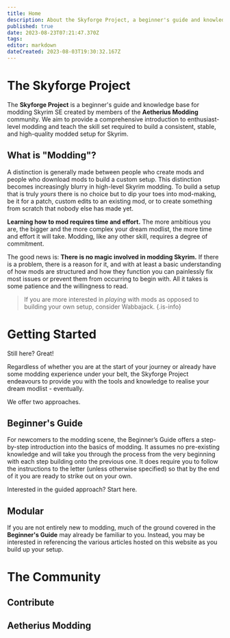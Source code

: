```yaml
---
title: Home
description: About the Skyforge Project, a beginner's guide and knowledge base for modding Skyrim SE.
published: true
date: 2023-08-23T07:21:47.370Z
tags: 
editor: markdown
dateCreated: 2023-08-03T19:30:32.167Z
---
```


# The Skyforge Project

The **Skyforge Project** is a beginner's guide and knowledge base for modding Skyrim SE created by members of the **Aetherius Modding** community. We aim to provide a comprehensive introduction to enthusiast-level modding and teach the skill set required to build a consistent, stable, and high-quality modded setup for Skyrim.

## What is "Modding"?

A distinction is generally made between people who create mods and people who download mods to build a custom setup. This distinction becomes increasingly blurry in high-level Skyrim modding. To build a setup that is truly *yours* there is no choice but to dip your toes into mod-making, be it for a patch, custom edits to an existing mod, or to create something from scratch that nobody else has made yet.

**Learning how to mod requires time and effort.** The more ambitious you are, the bigger and the more complex your dream modlist, the more time and effort it will take. Modding, like any other skill, requires a degree of commitment.

The good news is: **There is no magic involved in modding Skyrim.** If there is a problem, there is a reason for it, and with at least a basic understanding of how mods are structured and how they function you can painlessly fix most issues or prevent them from occurring to begin with. All it takes is some patience and the willingness to read.

> If you are more interested in *playing* with mods as opposed to building your own setup, consider Wabbajack.
{.is-info}

# Getting Started

Still here? Great!

Regardless of whether you are at the start of your journey or already have some modding experience under your belt, the Skyforge Project endeavours to provide you with the tools and knowledge to realise your dream modlist - eventually.

We offer two approaches.

## Beginner's Guide

For newcomers to the modding scene, the Beginner’s Guide offers a step-by-step introduction into the basics of modding. It assumes no pre-existing knowledge and will take you through the process from the very beginning with each step building onto the previous one. It does require you to follow the instructions to the letter (unless otherwise specified) so that by the end of it you are ready to strike out on your own.

Interested in the guided approach? Start here.

## Modular

If you are not entirely new to modding, much of the ground covered in the **Beginner's Guide** may already be familiar to you. Instead, you may be interested in referencing the various articles hosted on this website as you build up your setup.

# The Community

## Contribute

## Aetherius Modding